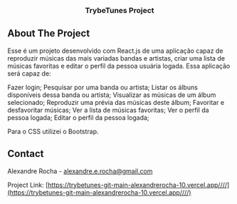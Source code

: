<!-- PROJECT LOGO -->
<br />

<h3 align="center">TrybeTunes Project</h3>

</div>

<!-- ABOUT THE PROJECT -->
## About The Project

<p> 
Esse é um projeto desenvolvido com React.js de uma aplicação capaz de reproduzir músicas das mais variadas bandas e artistas, criar uma lista de músicas favoritas e editar o perfil da pessoa usuária logada. Essa aplicação será capaz de:

Fazer login;
Pesquisar por uma banda ou artista;
Listar os álbuns disponíveis dessa banda ou artista;
Visualizar as músicas de um álbum selecionado;
Reproduzir uma prévia das músicas deste álbum;
Favoritar e desfavoritar músicas;
Ver a lista de músicas favoritas;
Ver o perfil da pessoa logada;
Editar o perfil da pessoa logada;
  
  Para o CSS utilizei o Bootstrap.
</p>

<!-- CONTACT -->
## Contact

Alexandre Rocha - alexandre.e.rocha@gmail.com

Project Link: [https://trybetunes-git-main-alexandrerocha-10.vercel.app////](https://trybetunes-git-main-alexandrerocha-10.vercel.app////)
